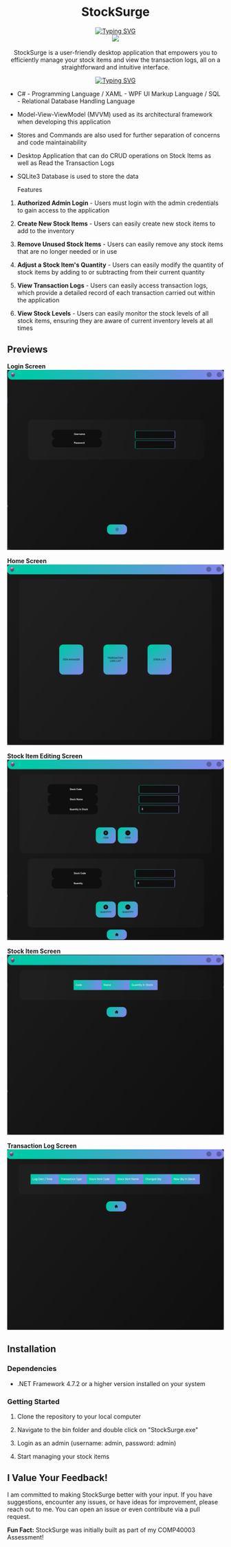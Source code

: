 <h1 align="center">StockSurge</h1>

<p align="center">
  <a href="https://git.io/typing-svg">
    <img src="https://readme-typing-svg.demolab.com?font=Inter&weight=700&pause=10&color=1CC046&background=AE49FF00&center=true&vCenter=true&repeat=false&random=false&width=435&lines=Dev+Tools" alt="Typing SVG" />
  </a>
  <br>
  <a href="https://skillicons.dev">
      <img src="https://skillicons.dev/icons?i=cs,sqlite" />
  </a>
</p>

<p align="center">StockSurge is a user-friendly desktop application that empowers you to efficiently manage your stock items and view the transaction logs, all on a straightforward and intuitive interface.</p>

<div align="center">
  <a href="https://git.io/typing-svg">
    <img src="https://readme-typing-svg.demolab.com?font=Inter&weight=700&pause=10&color=1CC046&background=AE49FF00&center=true&vCenter=true&repeat=false&random=false&width=435&lines=Technical+Info" alt="Typing SVG" />
  </a>
</div>

- C# - Programming Language / XAML - WPF UI Markup Language / SQL - Relational Database Handling Language


- Model-View-ViewModel (MVVM) used as its architectural framework when developing this application


- Stores and Commands are also used for further separation of concerns and code maintainability


- Desktop Application that can do CRUD operations on Stock Items as well as Read the Transaction Logs


- SQLite3 Database is used to store the data

    Features

1. **Authorized Admin Login** - Users must login with the admin credentials to gain access to the application


2. **Create New Stock Items** - Users can easily create new stock items to add to the inventory


3. **Remove Unused Stock Items** - Users can easily remove any stock items that are no longer needed or in use


4. **Adjust a Stock Item's Quantity** - Users can easily modify the quantity of stock items by adding to or subtracting from their current quantity


5. **View Transaction Logs** - Users can easily access transaction logs, which provide a detailed record of each transaction carried out within the application


6. **View Stock Levels** - Users can easily monitor the stock levels of all stock items, ensuring they are aware of current inventory levels at all times

## Previews

**Login Screen**
![Login Screen](StockSurge/Assets/Images/Previews/login_screen.png)

**Home Screen**
![Home Screen](StockSurge/Assets/Images/Previews/home_screen.png)

**Stock Item Editing Screen**
![Stock Item Editing Screen](StockSurge/Assets/Images/Previews/stock_item_editing_screen.png)

**Stock Item Screen**
![Stock Item Screen](StockSurge/Assets/Images/Previews/stock_item_screen.png)

**Transaction Log Screen**
![Transaction Log Screen](StockSurge/Assets/Images/Previews/transaction_log_screen.png)

## Installation

### Dependencies

- .NET Framework 4.7.2 or a higher version installed on your system

### Getting Started

1. Clone the repository to your local computer


2. Navigate to the bin folder and double click on "StockSurge.exe"


3. Login as an admin (username: admin, password: admin)


4. Start managing your stock items

## I Value Your Feedback!

I am committed to making StockSurge better with your input. If you have suggestions, encounter any issues, or have ideas for improvement, please reach out to me. You can open an issue or even contribute via a pull request.

**Fun Fact:** StockSurge was initially built as part of my COMP40003 Assessment!
